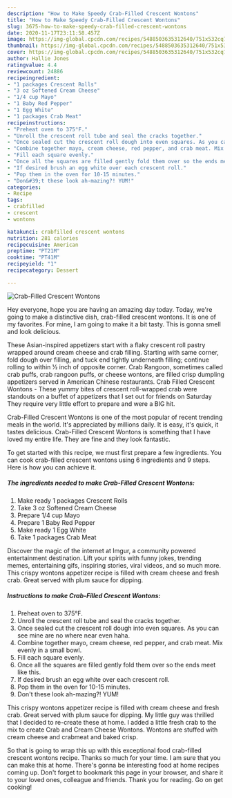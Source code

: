 ```yaml
---
description: "How to Make Speedy Crab-Filled Crescent Wontons"
title: "How to Make Speedy Crab-Filled Crescent Wontons"
slug: 3675-how-to-make-speedy-crab-filled-crescent-wontons
date: 2020-11-17T23:11:58.457Z
image: https://img-global.cpcdn.com/recipes/5488503635312640/751x532cq70/crab-filled-crescent-wontons-recipe-main-photo.jpg
thumbnail: https://img-global.cpcdn.com/recipes/5488503635312640/751x532cq70/crab-filled-crescent-wontons-recipe-main-photo.jpg
cover: https://img-global.cpcdn.com/recipes/5488503635312640/751x532cq70/crab-filled-crescent-wontons-recipe-main-photo.jpg
author: Hallie Jones
ratingvalue: 4.4
reviewcount: 24886
recipeingredient:
- "1 packages Crescent Rolls"
- "3 oz Softened Cream Cheese"
- "1/4 cup Mayo"
- "1 Baby Red Pepper"
- "1 Egg White"
- "1 packages Crab Meat"
recipeinstructions:
- "Preheat oven to 375°F."
- "Unroll the crescent roll tube and seal the cracks together."
- "Once sealed cut the crescent roll dough into even squares. As you can see mine are no where near even haha."
- "Combine together mayo, cream cheese, red pepper, and crab meat. Mix evenly in a small bowl."
- "Fill each square evenly."
- "Once all the squares are filled gently fold them over so the ends meet like this."
- "If desired brush an egg white over each crescent roll."
- "Pop them in the oven for 10-15 minutes."
- "Don&#39;t these look ah-mazing?! YUM!"
categories:
- Recipe
tags:
- crabfilled
- crescent
- wontons

katakunci: crabfilled crescent wontons 
nutrition: 281 calories
recipecuisine: American
preptime: "PT21M"
cooktime: "PT41M"
recipeyield: "1"
recipecategory: Dessert

---
```



![Crab-Filled Crescent Wontons](https://img-global.cpcdn.com/recipes/5488503635312640/751x532cq70/crab-filled-crescent-wontons-recipe-main-photo.jpg)

Hey everyone, hope you are having an amazing day today. Today, we're going to make a distinctive dish, crab-filled crescent wontons. It is one of my favorites. For mine, I am going to make it a bit tasty. This is gonna smell and look delicious.

These Asian-inspired appetizers start with a flaky crescent roll pastry wrapped around cream cheese and crab filling. Starting with same corner, fold dough over filling, and tuck end tightly underneath filling; continue rolling to within ½ inch of opposite corner. Crab Rangoon, sometimes called crab puffs, crab rangoon puffs, or cheese wontons, are filled crisp dumpling appetizers served in American Chinese restaurants. Crab Filled Crescent Wontons - These yummy bites of crescent roll-wrapped crab were standouts on a buffet of appetizers that I set out for friends on Saturday They require very little effort to prepare and were a BIG hit.

Crab-Filled Crescent Wontons is one of the most popular of recent trending meals in the world. It's appreciated by millions daily. It is easy, it's quick, it tastes delicious. Crab-Filled Crescent Wontons is something that I have loved my entire life. They are fine and they look fantastic.


To get started with this recipe, we must first prepare a few ingredients. You can cook crab-filled crescent wontons using 6 ingredients and 9 steps. Here is how you can achieve it.

<!--inarticleads1-->

##### The ingredients needed to make Crab-Filled Crescent Wontons:

1. Make ready 1 packages Crescent Rolls
1. Take 3 oz Softened Cream Cheese
1. Prepare 1/4 cup Mayo
1. Prepare 1 Baby Red Pepper
1. Make ready 1 Egg White
1. Take 1 packages Crab Meat


Discover the magic of the internet at Imgur, a community powered entertainment destination. Lift your spirits with funny jokes, trending memes, entertaining gifs, inspiring stories, viral videos, and so much more. This crispy wontons appetizer recipe is filled with cream cheese and fresh crab. Great served with plum sauce for dipping. 

<!--inarticleads2-->

##### Instructions to make Crab-Filled Crescent Wontons:

1. Preheat oven to 375°F.
1. Unroll the crescent roll tube and seal the cracks together.
1. Once sealed cut the crescent roll dough into even squares. As you can see mine are no where near even haha.
1. Combine together mayo, cream cheese, red pepper, and crab meat. Mix evenly in a small bowl.
1. Fill each square evenly.
1. Once all the squares are filled gently fold them over so the ends meet like this.
1. If desired brush an egg white over each crescent roll.
1. Pop them in the oven for 10-15 minutes.
1. Don&#39;t these look ah-mazing?! YUM!


This crispy wontons appetizer recipe is filled with cream cheese and fresh crab. Great served with plum sauce for dipping. My little guy was thrilled that I decided to re-create these at home. I added a little fresh crab to the mix to create Crab and Cream Cheese Wontons. Wontons are stuffed with cream cheese and crabmeat and baked crisp. 

So that is going to wrap this up with this exceptional food crab-filled crescent wontons recipe. Thanks so much for your time. I am sure that you can make this at home. There's gonna be interesting food at home recipes coming up. Don't forget to bookmark this page in your browser, and share it to your loved ones, colleague and friends. Thank you for reading. Go on get cooking!
